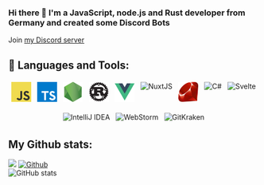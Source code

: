 ### Hi there 👋 I'm a JavaScript, node.js and Rust developer from Germany and created some Discord Bots

Join [my Discord server](https://discord.gg/y8kXVkQ)

## 🧰 Languages and Tools:
<p align="center">
  <img src="https://raw.githubusercontent.com/github/explore/80688e429a7d4ef2fca1e82350fe8e3517d3494d/topics/javascript/javascript.png" alt="Javascript" height="40" style="vertical-align:top; margin:4px">
  
  <img src="https://raw.githubusercontent.com/github/explore/80688e429a7d4ef2fca1e82350fe8e3517d3494d/topics/typescript/typescript.png" alt="TypeScript" height="40" style="vertical-align:top; margin:4px">
  
<img src="https://raw.githubusercontent.com/github/explore/80688e429a7d4ef2fca1e82350fe8e3517d3494d/topics/nodejs/nodejs.png" alt="Node JS" height="40" style="vertical-align:top; margin:4px">
  
  <img src="https://raw.githubusercontent.com/github/explore/80688e429a7d4ef2fca1e82350fe8e3517d3494d/topics/rust/rust.png" alt="Rust" height="40" style="vertical-align:top; margin:4px">
  
  <img src="https://raw.githubusercontent.com/github/explore/80688e429a7d4ef2fca1e82350fe8e3517d3494d/topics/vue/vue.png" alt="Vuejs" height="40" style="vertical-align:top; margin:4px">
  
  <img src="https://nuxtjs.org/design-kit/colored-logo.svg" alt="NuxtJS" height="40" style="vertical-align:top; margin:4px">
<img src="https://raw.githubusercontent.com/github/explore/80688e429a7d4ef2fca1e82350fe8e3517d3494d/topics/ruby/ruby.png" alt="Ruby" height="40" style="vertical-align:top; margin:4px">
<img src="https://camo.githubusercontent.com/8d56e87edf99e89bfc457cd62462e0b7aae19e6b197b1df5c542d474d8d76f81/68747470733a2f2f646576656c6f7065722e6665646f726170726f6a6563742e6f72672f7374617469632f6c6f676f2f6373686172702e706e67" alt="C#" height="40" style="vertical-align:top; margin:4px">
  <img src="https://upload.wikimedia.org/wikipedia/commons/1/1b/Svelte_Logo.svg" alt="Svelte" height="40" style="vertical-align:top; margin:4px">
</p>
<p align="center">
  <img src="https://upload.wikimedia.org/wikipedia/commons/thumb/9/9c/IntelliJ_IDEA_Icon.svg/480px-IntelliJ_IDEA_Icon.svg.png" alt="IntelliJ IDEA" height="40" style="vertical-align:top; margin:4px">
<img src="https://upload.wikimedia.org/wikipedia/commons/c/c0/WebStorm_Icon.svg" alt="WebStorm" height="40" style="vertical-align:top; margin:4px">
<img src="https://1v5ymx3zt3y73fq5gy23rtnc-wpengine.netdna-ssl.com/wp-content/uploads/2021/06/gitkraken-logo-light-sq.svg" alt="GitKraken" height="40" style="vertical-align:top; margin:4px">

</p>

## My Github stats:
![](https://visitor-badge.laobi.icu/badge?page_id=ProfessorVarox)
[![Github](https://img.shields.io/github/followers/CharalambosIoannou?label=Follow&style=social)](https://github.com/ProfessorVarox)
<br>
![GitHub stats](https://github-readme-stats.vercel.app/api?username=ProfessorVarox&show_icons=true&theme=tokyonight)
